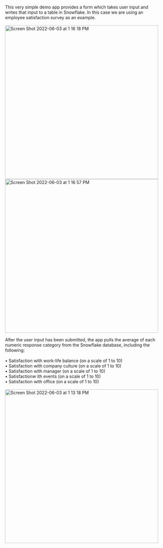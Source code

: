 This very simple demo app provides a form which takes user input and writes that input to a table in Snowflake. In this case we are using an employee satisfaction survey as an example.
<br><br>
<img width="500" alt="Screen Shot 2022-06-03 at 1 16 18 PM" src="https://user-images.githubusercontent.com/103123936/171913834-2168306b-8cda-4f51-9841-e15c568ed6a2.png">
<img width="500" alt="Screen Shot 2022-06-03 at 1 16 57 PM" src="https://user-images.githubusercontent.com/103123936/171913944-b3a11ec2-17f7-4219-9d88-a312bb2a9093.png">

After the user input has been submitted, the app pulls the average of each numeric response category from the Snowflake database, including the following:
<br><br>
• Satisfaction with work-life balance (on a scale of 1 to 10)<br>
• Satisfaction with company culture (on a scale of 1 to 10)<br>
• Satisfaction with manager (on a scale of 1 to 10)<br>
• Satisfactionw ith events (on a scale of 1 to 10)<br>
• Satisfaction with office (on a scale of 1 to 10)
<br><br>
<img width="500" alt="Screen Shot 2022-06-03 at 1 13 18 PM" src="https://user-images.githubusercontent.com/103123936/171913505-6ba4ab07-cecc-418c-b7c3-7677a96e5701.png">
